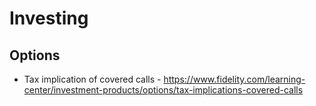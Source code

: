 # Investing

## Options

- Tax implication of covered calls - https://www.fidelity.com/learning-center/investment-products/options/tax-implications-covered-calls
